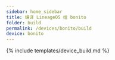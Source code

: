 ```yaml
---
sidebar: home_sidebar
title: 编译 LineageOS 给 bonito
folder: build
permalink: /devices/bonito/build
device: bonito
---
```

{% include templates/device_build.md %}
